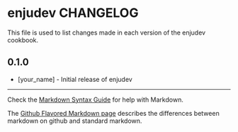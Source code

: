 enjudev CHANGELOG
=================

This file is used to list changes made in each version of the enjudev cookbook.

0.1.0
-----
- [your_name] - Initial release of enjudev

- - -
Check the [Markdown Syntax Guide](http://daringfireball.net/projects/markdown/syntax) for help with Markdown.

The [Github Flavored Markdown page](http://github.github.com/github-flavored-markdown/) describes the differences between markdown on github and standard markdown.
